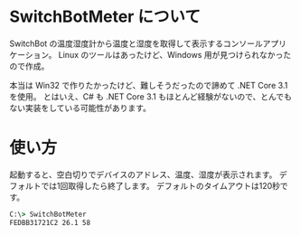 # SwitchBotMeter について

SwitchBot の温度湿度計から温度と湿度を取得して表示するコンソールアプリケーション。
Linux のツールはあったけど、Windows 用が見つけられなかったので作成。

本当は Win32 で作りたかったけど、難しそうだったので諦めて .NET Core 3.1 を使用。
とはいえ、C# も .NET Core 3.1 もほとんど経験がないので、とんでもない実装をしている可能性があります。

# 使い方

起動すると、空白切りでデバイスのアドレス、温度、湿度が表示されます。
デフォルトでは1回取得したら終了します。
デフォルトのタイムアウトは120秒です。
```cmd
C:\> SwitchBotMeter
FEDBB31721C2 26.1 58
```
